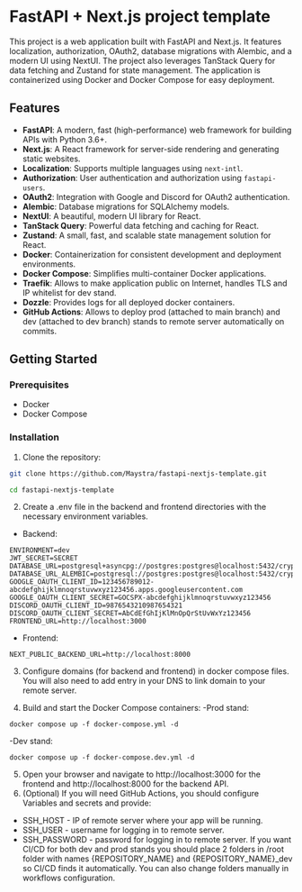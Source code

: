 # FastAPI + Next.js project template

This project is a web application built with FastAPI and Next.js. It features localization, authorization, OAuth2, database migrations with Alembic, and a modern UI using NextUI. The project also leverages TanStack Query for data fetching and Zustand for state management. The application is containerized using Docker and Docker Compose for easy deployment.

## Features

- **FastAPI**: A modern, fast (high-performance) web framework for building APIs with Python 3.6+.
- **Next.js**: A React framework for server-side rendering and generating static websites.
- **Localization**: Supports multiple languages using `next-intl`.
- **Authorization**: User authentication and authorization using `fastapi-users`.
- **OAuth2**: Integration with Google and Discord for OAuth2 authentication.
- **Alembic**: Database migrations for SQLAlchemy models.
- **NextUI**: A beautiful, modern UI library for React.
- **TanStack Query**: Powerful data fetching and caching for React.
- **Zustand**: A small, fast, and scalable state management solution for React.
- **Docker**: Containerization for consistent development and deployment environments.
- **Docker Compose**: Simplifies multi-container Docker applications.
- **Traefik**: Allows to make application public on Internet, handles TLS and IP whitelist for dev stand.
- **Dozzle**: Provides logs for all deployed docker containers.
- **GitHub Actions**: Allows to deploy prod (attached to main branch) and dev (attached to dev branch) stands to remote server automatically on commits.

## Getting Started

### Prerequisites

- Docker
- Docker Compose

### Installation

1. Clone the repository:

```sh
git clone https://github.com/Maystra/fastapi-nextjs-template.git
```
```sh
cd fastapi-nextjs-template
```

2. Create a .env file in the backend and frontend directories with the necessary environment variables.

- Backend:

```
ENVIRONMENT=dev
JWT_SECRET=SECRET
DATABASE_URL=postgresql+asyncpg://postgres:postgres@localhost:5432/cryptic
DATABASE_URL_ALEMBIC=postgresql://postgres:postgres@localhost:5432/cryptic
GOOGLE_OAUTH_CLIENT_ID=123456789012-abcdefghijklmnoqrstuvwxyz123456.apps.googleusercontent.com
GOOGLE_OAUTH_CLIENT_SECRET=GOCSPX-abcdefghijklmnoqrstuvwxyz123456
DISCORD_OAUTH_CLIENT_ID=9876543210987654321
DISCORD_OAUTH_CLIENT_SECRET=AbCdEfGhIjKlMnOpQrStUvWxYz123456
FRONTEND_URL=http://localhost:3000
```

- Frontend:

```
NEXT_PUBLIC_BACKEND_URL=http://localhost:8000
```
3. Configure domains (for backend and frontend) in docker compose files. You will also need to add entry in your DNS to link domain to your remote server.

3. Build and start the Docker Compose containers:
-Prod stand:
```
docker compose up -f docker-compose.yml -d
```
-Dev stand:
```
docker compose up -f docker-compose.dev.yml -d
```
5. Open your browser and navigate to http://localhost:3000 for the frontend and http://localhost:8000 for the backend API.
6. (Optional) If you will need GitHub Actions, you should configure Variables and secrets and provide:
- SSH_HOST - IP of remote server where your app will be running.
- SSH_USER - username for logging in to remote server.
- SSH_PASSWORD - password for logging in to remote server.
If you want CI/CD for both dev and prod stands you should place 2 folders in /root folder with names {REPOSITORY_NAME} and {REPOSITORY_NAME}_dev so CI/CD finds it automatically. You can also change folders manually in workflows configuration.
